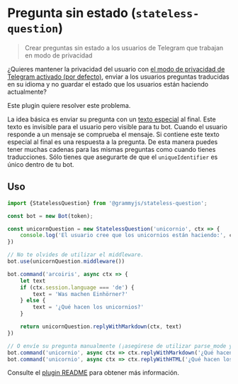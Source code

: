 # Pregunta sin estado (`stateless-question`)

> Crear preguntas sin estado a los usuarios de Telegram que trabajan en modo de privacidad

¿Quieres mantener la privacidad del usuario con [el modo de privacidad de Telegram activado (por defecto)](https://core.telegram.org/bots#privacy-mode), enviar a los usuarios preguntas traducidas en su idioma y no guardar el estado que los usuarios están haciendo actualmente?

Este plugin quiere resolver este problema.

La idea básica es enviar su pregunta con un [texto especial](https://en.wikipedia.org/wiki/Zero-width_non-joiner) al final.
Este texto es invisible para el usuario pero visible para tu bot.
Cuando el usuario responde a un mensaje se comprueba el mensaje.
Si contiene este texto especial al final es una respuesta a la pregunta.
De esta manera puedes tener muchas cadenas para las mismas preguntas como cuando tienes traducciones.
Sólo tienes que asegurarte de que el `uniqueIdentifier` es único dentro de tu bot.

## Uso

```ts
import {StatelessQuestion} from '@grammyjs/stateless-question';

const bot = new Bot(token);

const unicornQuestion = new StatelessQuestion('unicornio', ctx => {
    console.log('El usuario cree que los unicornios están haciendo:', ctx.message)
})

// No te olvides de utilizar el middleware.
bot.use(unicornQuestion.middleware())

bot.command('arcoiris', async ctx => {
    let text
    if (ctx.session.language === 'de') {
        text = 'Was machen Einhörner?'
    } else {
        text = '¿Qué hacen los unicornios?'
    }

    return unicornQuestion.replyWithMarkdown(ctx, text)
})

// O envíe su pregunta manualmente (¡asegúrese de utilizar parse_mode y force_reply!).
bot.command('unicornio', async ctx => ctx.replyWithMarkdown('¿Qué hacen los unicornios?' + unicornQuestion.messageSuffixMarkdown(), {parse_mode: 'Markdown', reply_markup: {force_reply: true}})
bot.command('unicornio', async ctx => ctx.replyWithHTML('¿Qué hacen los unicornios?' + unicornQuestion.messageSuffixHTML(), {parse_mode: 'HTML', reply_markup: {force_reply: true}})
```

Consulte el [plugin README](https://github.com/grammyjs/stateless-question) para obtener más información.
